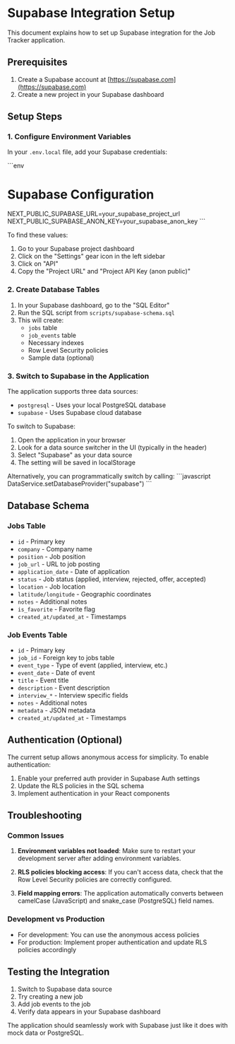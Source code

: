 # Supabase Integration Setup

This document explains how to set up Supabase integration for the Job Tracker application.

## Prerequisites

1. Create a Supabase account at [https://supabase.com](https://supabase.com)
2. Create a new project in your Supabase dashboard

## Setup Steps

### 1. Configure Environment Variables

In your `.env.local` file, add your Supabase credentials:

\`\`\`env
# Supabase Configuration
NEXT_PUBLIC_SUPABASE_URL=your_supabase_project_url
NEXT_PUBLIC_SUPABASE_ANON_KEY=your_supabase_anon_key
\`\`\`

To find these values:
1. Go to your Supabase project dashboard
2. Click on the "Settings" gear icon in the left sidebar
3. Click on "API" 
4. Copy the "Project URL" and "Project API Key (anon public)"

### 2. Create Database Tables

1. In your Supabase dashboard, go to the "SQL Editor"
2. Run the SQL script from `scripts/supabase-schema.sql`
3. This will create:
   - `jobs` table
   - `job_events` table
   - Necessary indexes
   - Row Level Security policies
   - Sample data (optional)

### 3. Switch to Supabase in the Application

The application supports three data sources:
- `postgresql` - Uses your local PostgreSQL database
- `supabase` - Uses Supabase cloud database

To switch to Supabase:
1. Open the application in your browser
2. Look for a data source switcher in the UI (typically in the header)
3. Select "Supabase" as your data source
4. The setting will be saved in localStorage

Alternatively, you can programmatically switch by calling:
\`\`\`javascript
DataService.setDatabaseProvider("supabase")
\`\`\`

## Database Schema

### Jobs Table
- `id` - Primary key
- `company` - Company name
- `position` - Job position
- `job_url` - URL to job posting
- `application_date` - Date of application
- `status` - Job status (applied, interview, rejected, offer, accepted)
- `location` - Job location
- `latitude/longitude` - Geographic coordinates
- `notes` - Additional notes
- `is_favorite` - Favorite flag
- `created_at/updated_at` - Timestamps

### Job Events Table
- `id` - Primary key
- `job_id` - Foreign key to jobs table
- `event_type` - Type of event (applied, interview, etc.)
- `event_date` - Date of event
- `title` - Event title
- `description` - Event description
- `interview_*` - Interview specific fields
- `notes` - Additional notes
- `metadata` - JSON metadata
- `created_at/updated_at` - Timestamps

## Authentication (Optional)

The current setup allows anonymous access for simplicity. To enable authentication:

1. Enable your preferred auth provider in Supabase Auth settings
2. Update the RLS policies in the SQL schema
3. Implement authentication in your React components

## Troubleshooting

### Common Issues

1. **Environment variables not loaded**: Make sure to restart your development server after adding environment variables.

2. **RLS policies blocking access**: If you can't access data, check that the Row Level Security policies are correctly configured.

3. **Field mapping errors**: The application automatically converts between camelCase (JavaScript) and snake_case (PostgreSQL) field names.

### Development vs Production

- For development: You can use the anonymous access policies
- For production: Implement proper authentication and update RLS policies accordingly

## Testing the Integration

1. Switch to Supabase data source
2. Try creating a new job
3. Add job events to the job
4. Verify data appears in your Supabase dashboard

The application should seamlessly work with Supabase just like it does with mock data or PostgreSQL.
